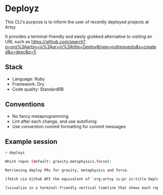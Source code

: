 # Deployz

This CLI's purpose is to inform the user of recently deployed projects at Artsy

It provides a terminal-friendly and easily grokked alternative to visiting an URL such as https://github.com/search?q=org%3Aartsy+is%3Apr+in%3Atitle+Deploy&type=pullrequests&s=created&o=desc&p=5

## Stack

- Language: Ruby
- Framework: Dry
- Code quality: StandardRB

## Conventions

- No fancy metaprogramming
- Lint after each change, and use autofixing
- Use convention commit formatting for commit messages

## Example session

```sh
> deployz

Which repos (default: gravity,metaphysics,force):

Retrieving deploy PRs for gravity, metaphysics and force.

[fetch via Github API the equivalent of `org:artsy is:pr in:title Deploy` sorted by reverse chron, for the last week]

[visualize in a terminal-friendly vertical timeline that shows each repo in its own color and column, with some kind of marker to indicate when it was deployed]
```
